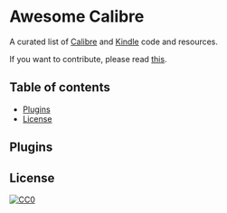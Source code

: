 # Awesome Calibre

A curated list of [Calibre](https://github.com/kovidgoyal/calibre) and [Kindle](https://wiki.604kph.xyz/wiki/Amazon_Kindle?lang=en) code and resources.

If you want to contribute, please read [this](CONTRIBUTING.md).

## Table of contents

  - [Plugins](#plugins)
  - [License](#license)

## Plugins

## License

[![CC0](https://licensebuttons.net/p/zero/1.0/88x31.png)](https://creativecommons.org/publicdomain/zero/1.0/)
 
